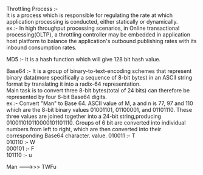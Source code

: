 
Throttling Process :- <br /> It is a process which is responsible for regulating the rate at which 
application processing is conducted, either statically or dynamically. <br/>
ex.:- In high throughput processing scenarios, in Online transactional processing(OLTP), a throttling 
controller may be embedded in application host platform to balance the application's outbound publishing
rates with its inbound consumption rates. <br/>

MD5 :- It is a hash function which will give 128 bit hash value.<br/>

Base64 :- It is a group of binary-to-text-encoding schemes that represent binary data(more specifically
a sequence of 8-bit bytes) in an ASCII string format by translating it into a radix-64 
representation.<br/>
Main task is to convert three 8-bit bytes(total of 24 bits) can therefore be represented by four
6-bit Base64 digits.<br/>
ex.:- Convert "Man" to Base 64.
ASCII value of M, a and n is 77, 97 and 110 which are the 8-bit binary values 01001101, 01100001, and
01101110. These three values are joined together into a 24-bit string,producing 010011010110000101101110.
Groups of 6 bit are converted into individual numbers from left to right, which are then converted into
their corresponding Base64 character.
value.
010011 :- T <br/>
010110 :- W <br/>
000101 :- F <br/>
101110 :- u <br/>

Man --->>> TWFu



 


